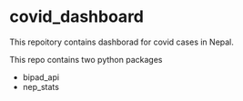 # covid_dashboard

This repoitory contains dashborad for covid cases in Nepal.

This repo contains two python packages
* bipad_api
* nep_stats
